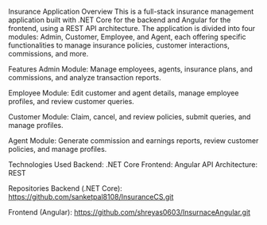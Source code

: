 Insurance Application
Overview
This is a full-stack insurance management application built with .NET Core for the backend and Angular for the frontend, using a REST API architecture. The application is divided into four modules: Admin, Customer, Employee, and Agent, each offering specific functionalities to manage insurance policies, customer interactions, commissions, and more.

Features
Admin Module: Manage employees, agents, insurance plans, and commissions, and analyze transaction reports.

Employee Module: Edit customer and agent details, manage employee profiles, and review customer queries.

Customer Module: Claim, cancel, and review policies, submit queries, and manage profiles.

Agent Module: Generate commission and earnings reports, review customer policies, and manage profiles.

Technologies Used
Backend: .NET Core
Frontend: Angular
API Architecture: REST

Repositories
Backend (.NET Core): https://github.com/sanketpal8108/InsuranceCS.git

Frontend (Angular): https://github.com/shreyas0603/InsurnaceAngular.git

